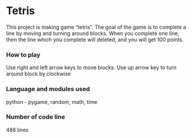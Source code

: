 # Tetris

This project is making game “tetris”. The goal of the game is to complete a line by moving and turning around blocks. When you complete one line, then the line which you complete will deleted, and you will get 100 points. 

### How to play

Use right and left arrow keys to move blocks. Use up arrow key to turn around block by clockwise

### Language and modules used

python - pygame, random, math, time

### Number of code line

486 lines
